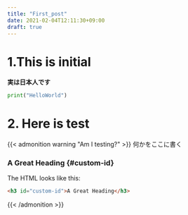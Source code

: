 ```yaml
---
title: "First_post"
date: 2021-02-04T12:11:30+09:00
draft: true
---
```


# 1.This is initial

**実は日本人です**


```py
print("HelloWorld")
```


# 2. Here is test

{{< admonition warning "Am I testing?" >}}
何かをここに書く

### A Great Heading {#custom-id}

The HTML looks like this:
```html
<h3 id="custom-id">A Great Heading</h3>
```
{{< /admonition >}}
